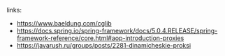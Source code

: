 links:
* https://www.baeldung.com/cglib
* https://docs.spring.io/spring-framework/docs/5.0.4.RELEASE/spring-framework-reference/core.html#aop-introduction-proxies
* https://javarush.ru/groups/posts/2281-dinamicheskie-proksi